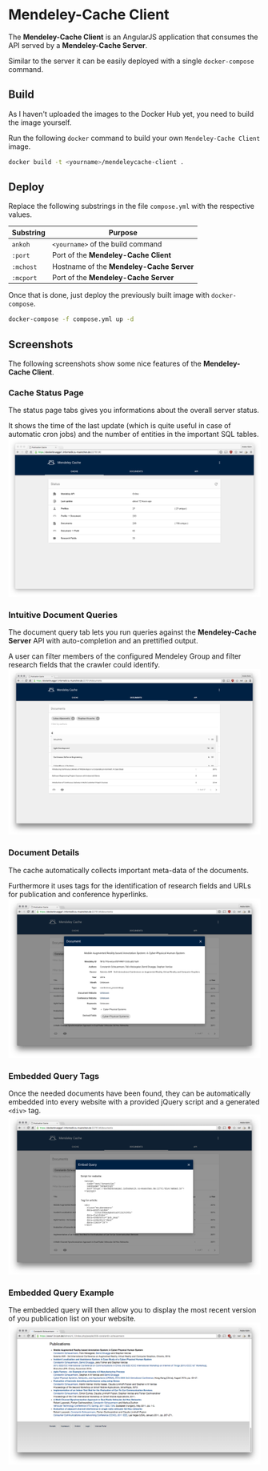 # Mendeley-Cache Client

The **Mendeley-Cache Client** is an AngularJS application that consumes the API served by a **Mendeley-Cache Server**.

Similar to the server it can be easily deployed with a single ```docker-compose``` command.

## Build
As I haven't uploaded the images to the Docker Hub yet, you need to build the image yourself.

Run the following ```docker``` command to build your own ```Mendeley-Cache Client``` image.

```bash
docker build -t <yourname>/mendeleycache-client .
```
## Deploy
Replace the following substrings in the file ```compose.yml``` with the respective values.


Substring | Purpose
--- | ---
```ankoh``` | ```<yourname>``` of the build command
```:port``` | Port of the **Mendeley-Cache Client**
```:mchost``` | Hostname of the **Mendeley-Cache Server**
```:mcport``` | Port of the **Mendeley-Cache Server**

Once that is done, just deploy the previously built image with ```docker-compose```.

```bash
docker-compose -f compose.yml up -d
```

## Screenshots

The following screenshots show some nice features of the **Mendeley-Cache Client**.

### Cache Status Page
The status page tabs gives you informations about the overall server status.

It shows the time of the last update (which is quite useful in case of automatic cron jobs) and the number of entities in the important SQL tables.
![status](/shots/status.png?raw=true "Status")

### Intuitive Document Queries
The document query tab lets you run queries against the **Mendeley-Cache Server** API with auto-completion and an prettified output.

A user can filter members of the configured Mendeley Group and filter research fields that the crawler could identify.
![autocompletion](/shots/autocompletion.png?raw=true "Autocompletion")

### Document Details
The cache automatically collects important meta-data of the documents.

Furthermore it uses tags for the identification of research fields and URLs for publication and conference hyperlinks.
![details](/shots/details.png?raw=true "Details")

### Embedded Query Tags
Once the needed documents have been found, they can be automatically embedded into every website with a provided jQuery script and a generated ```<div>``` tag.
![querytags](/shots/query-tags.png?raw=true "Query Tags")

### Embedded Query Example
The embedded query will then allow you to display the most recent version of you publication list on your website.
![queryexample](/shots/query-example.png?raw=true "Query Example")
